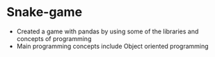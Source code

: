 # Snake-game
* Created a game with pandas by using some of the libraries and concepts of programming
* Main programming concepts include Object oriented programming 
